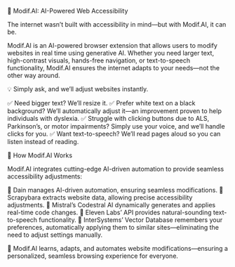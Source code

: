 🚀 Modif.AI: AI-Powered Web Accessibility

The internet wasn’t built with accessibility in mind—but with Modif.AI, it can be.

Modif.AI is an AI-powered browser extension that allows users to modify websites in real time using generative AI. Whether you need larger text, high-contrast visuals, hands-free navigation, or text-to-speech functionality, Modif.AI ensures the internet adapts to your needs—not the other way around.

💡 Simply ask, and we’ll adjust websites instantly.

✅ Need bigger text? We’ll resize it.
✅ Prefer white text on a black background? We’ll automatically adjust it—an improvement proven to help individuals with dyslexia.
✅ Struggle with clicking buttons due to ALS, Parkinson’s, or motor impairments? Simply use your voice, and we’ll handle clicks for you.
✅ Want text-to-speech? We’ll read pages aloud so you can listen instead of reading.

🔧 How Modif.AI Works

Modif.AI integrates cutting-edge AI-driven automation to provide seamless accessibility adjustments:

🔹 Dain manages AI-driven automation, ensuring seamless modifications.
🔹 Scrapybara extracts website data, allowing precise accessibility adjustments.
🔹 Mistral’s Codestral AI dynamically generates and applies real-time code changes.
🔹 Eleven Labs’ API provides natural-sounding text-to-speech functionality.
🔹 InterSystems’ Vector Database remembers your preferences, automatically applying them to similar sites—eliminating the need to adjust settings manually.

🧠 Modif.AI learns, adapts, and automates website modifications—ensuring a personalized, seamless browsing experience for everyone.
